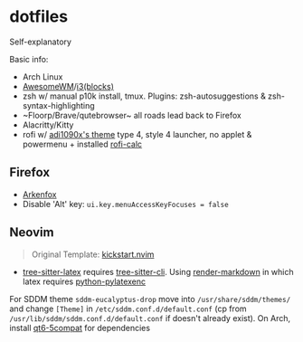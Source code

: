 # dotfiles
Self-explanatory

Basic info:
- Arch Linux
- [AwesomeWM](https://github.com/deficient/deficient)/[i3(blocks)](https://github.com/a-schaefers/i3-wm-gruvbox-theme)
- zsh w/ manual p10k install, tmux. Plugins: zsh-autosuggestions & zsh-syntax-highlighting
- ~Floorp/Brave/qutebrowser~ all roads lead back to Firefox
- Alacritty/Kitty
- rofi w/ [adi1090x's theme](https://github.com/adi1090x/rofi) type 4, style 4 launcher, no applet & powermenu + installed [rofi-calc](https://github.com/svenstaro/rofi-calc)

## Firefox
- [Arkenfox](https://github.com/arkenfox/user.js)
- Disable 'Alt' key: `ui.key.menuAccessKeyFocuses = false`

## Neovim
> Original Template: [kickstart.nvim](https://github.com/nvim-lua/kickstart.nvim)

- [tree-sitter-latex](https://github.com/latex-lsp/tree-sitter-latex) requires [tree-sitter-cli](https://archlinux.org/packages/extra/x86_64/tree-sitter-cli/). Using [render-markdown](https://github.com/MeanderingProgrammer/render-markdown.nvim) in which latex requires [python-pylatexenc](https://archlinux.org/packages/extra/any/python-pylatexenc/)

For SDDM theme `sddm-eucalyptus-drop` move into `/usr/share/sddm/themes/` and change `[Theme]` in `/etc/sddm.conf.d/default.conf` (cp from `/usr/lib/sddm/sddm.conf.d/default.conf` if doesn't already exist). On Arch, install [qt6-5compat](https://archlinux.org/packages/extra/x86_64/qt6-5compat/) for dependencies

